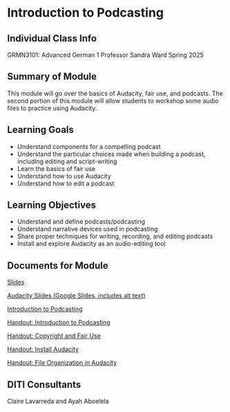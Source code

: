 <h1>Introduction to Podcasting</h1>

<h2>Individual Class Info</h2>

GRMN3101: Advanced German 1
Professor Sandra Ward
Spring 2025

<h2>Summary of Module</h2>

This module will go over the basics of Audacity, fair use, and podcasts. The second portion of this module will allow students to workshop some audio files to practice using Audacity.

<h2>Learning Goals</h2>

* Understand components for a compelling podcast
* Understand the particular choices made when building a podcast, including editing and script-writing
* Learn the basics of fair use
* Understand how to use Audacity
* Understand how to edit a podcast

<h2>Learning Objectives</h2>

* Understand and define podcasts/podcasting
* Understand narrative devices used in podcasting
* Share proper techniques for writing, recording, and editing podcasts
* Install and explore Audacity as an audio-editing tool

<h2>Documents for Module</h2>

[Slides](https://github.com/NULabNortheastern/digitalassignmentshowcase/blob/main/audio-editing_podcasting/sp25-ward-grmn3101-audacity/Ward_Audacity_GRMN3101_SP25.pdf)

[Audacity Slides (Google Slides, includes alt text)](https://docs.google.com/presentation/d/12j86O-384NoBEengIZYYFX9jBCmdBfSs5KrIEErldn0/edit?usp=sharing)

[Introduction to Podcasting](https://github.com/NULabNortheastern/digitalassignmentshowcase/blob/master/handouts/audio-editing_podcasting/Handout-Audacity.pdf)

[Handout: Introduction to Podcasting](https://github.com/NULabNortheastern/digitalassignmentshowcase/blob/master/handouts/audio-editing_podcasting/Handout-Audacity.pdf)

[Handout: Copyright and Fair Use](https://github.com/NULabNortheastern/digitalassignmentshowcase/blob/1d414eee3ea6bbc545a951ba9426c71b15cb499f/handouts/general/Copyright-Fair-Use.pdf)

[Handout: Install Audacity](https://docs.google.com/document/d/1XGYg8iVtywRglmx7zDRwjmdEKvTLqc-rL6VSQdEzcb8/edit?usp=sharing)

[Handout: File Organization in Audacity](https://github.com/NULabNortheastern/digitalassignmentshowcase/blob/1d414eee3ea6bbc545a951ba9426c71b15cb499f/handouts/audio-editing_podcasting/Handout-Audacity_Storage.pdf)


<h2>DITI Consultants</h2>

Claire Lavarreda and Ayah Aboelela

